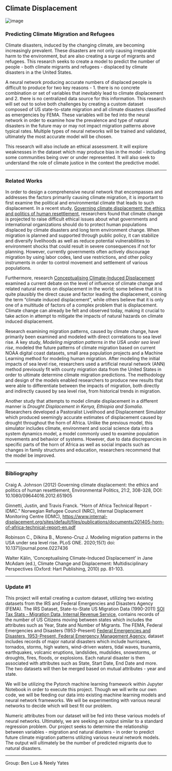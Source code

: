 ## Climate Displacement

![image](https://user-images.githubusercontent.com/59842246/134459370-15d11487-f5db-4702-84e7-632e74a90dd9.png)

### Predicting Climate Migration and Refugees
Climate disasters, induced by the changing climate, are becoming increasingly prevalent. These disasters are not only causing irreparable harm to the environment, but are also creating a surge of migrants and refugees. This research seeks to create a model to predict the number of people - both climate migrants and refugees - displaced by climate disasters in a the United States.

A neural network producing accurate numbers of displaced people is difficult to produce for two key reasons - 1. there is no concrete combination or set of variables that inevitably lead to climate displacement and 2. there is no centralized data source for this information. This research will set out to solve both challenges by creating a custom dataset composed of US state-to-state migration and all climate disasters classified as emergencies by FEMA. These variables will be fed into the neural network in order to examine how the prevalence and type of natural disasters in the future may or may not impact migration patterns above typical rates. Multiple types of neural networks will be trained and validated, ultimately the most accurate model will be chosen.

This research will also include an ethical assessment. It will explore weaknesses in the dataset which may produce bias in the model - including some communities being over or under represented. It will also seek to understand the role of climate justice in the context the predictive model.

____________________________
### Related Works

In order to design a comprehensive neural network that encompasses and addresses the factors primarily causing climate migration, it is important to first examine the political and environmental climate that leads to such displacement. In a recent study, [Governing climate displacement: the ethics and politics of human resettlement](https://www.tandfonline.com/doi/full/10.1080/09644016.2012.651905), researchers found that climate change is projected to raise difficult ethical issues about what governments and international organizations should do to protect human populations displaced by climate disasters and long term environment change. When migration is planned and supported through public policy, it can stabilize and diversify livelihoods as well as reduce potential vulnerabilities to environment shocks that could result in severe consequences if not for planning. However, currently governments often actively discourage migration by using labor codes, land use restrictions, and other policy instruments in order to control movement and settlement of various populations.

Furthermore, research [Conceptualising Climate-Induced Displacement](https://www.legalanthology.ch/t/kaelin_conceptualising-climate-induced-displacement_2010.pdf) examined a current debate on the level of influence of climate change and related natural events on displacement in the world; some believe that it is quite plausibly the direct cause and factor leading the displacement, coining the term “climate induced displacement”, while others believe that it is only one of a multitude of factors of a complex problem that is displacement. Climate change can already be felt and observed today, making it crucial to take action in attempt to mitigate the impacts of natural hazards on climate induced displacement.

Research examining migration patterns, caused by climate change, have primarily been examined and modeled with direct correlations to sea level rise. A key study, <i>Modeling migration patterns in the USA under sea level rise</i>, modeled the future patterns of climate migration based on current NOAA digital coast datasets, small area population projects and a Machine Learning method for modeling human migration. After modeling the initial impacts of sea level rise, researchers used a artificial neural network (ANN) method previously fit with county migration data from the United States in order to ultimate determine climate migration predictions. The methodology and design of the models enabled researchers to produce new results that were able to differentiate between the impacts of migration, both directly and indirectly caused by sea level rise, from historical trends in migration.

Another study that attempts to model climate displacement in a different manner is <i>Drought Displacement in Kenya, Ethiopia and Somalia</i>. Researchers developed a Pastoralist Livelihood and Displacement Simulator which produced seemingly accurate estimates of displacement caused by drought throughout the horn of Africa. Unlike the previous model, this simulator includes climate, environment and social science data into a system dynamics model, a model commonly used to examine population movements and behavior of systems. However, due to data discrepancies in specific parts of the horn of Africa as well as social impacts such as changes in family structures and education, researchers recommend that the model be improved.

____________________________
### Bibliography

Craig A. Johnson (2012) Governing climate displacement: the ethics and politics of human resettlement, Environmental Politics, 21:2, 308-328, DOI: 10.1080/09644016.2012.651905

Ginnetti, Justin, and Travis Franck. “Horn of Africa Technical Report - IDMC.” Norwegian Refugee Council (NRC), Internal Displacement Monitoring Centre (IDMC), https://www.internal-displacement.org/sites/default/files/publications/documents/201405-horn-of-africa-technical-report-en.pdf 

Robinson C., Dilkina B., Moreno-Cruz J. Modeling migration patterns in the USA under sea level rise. PLoS ONE. 2020;15(1) doi: 10.1371/journal.pone.0227436

Walter Kälin, ‘Conceptualising Climate-Induced Displacement’ in Jane McAdam (ed.), Climate Change and Displacement: Multidisciplinary Perspectives (Oxford: Hart Publishing, 2010) pp. 81-103.

____________________________
### Update #1

This project will entail creating a custom dataset, utilizing two existing datasets from the IRS and Federal Emergencies and Disasters Agency (FEMA). The IRS Dataset, State-to-State US Migration Data (1990-2011) [SOI Tax Stats - Migration Data, Internal Revenue Service](https://www.irs.gov/statistics/soi-tax-stats-migration-data), contains records of the number of US Citizens moving between states which includes the attributes such as Year, State and Number of Migrants. The FEMA, Federal Emergencies and Disasters (1953-Present) [Federal Emergencies and Disasters, 1953-Present, Federal Emergency Management Agency](https://www.kaggle.com/fema/federal-disasters), dataset includes records of major natural disasters which include hurricanes, tornados, storms, high waters, wind-driven waters, tidal waves, tsunamis, earthquakes, volcanic eruptions, landslides, mudslides, snowstorms, or droughts, fires, floods, or explosions. Each natural disaster is then associated with attributes such as State, Start Date, End Date and more. The two datasets will then be merged based on mutual attributes - year and state.

We will be utilizing the Pytorch machine learning framework within Jupyter Notebook in order to execute this project. Though we will write our own code, we will be feeding our data into existing machine learning models and neural network frameworks. We will be experimenting with various neural networks to decide which will best fit our problem.

Numeric attributes from our dataset will be fed into these various models of neural networks. Ultimately, we are seeking an output similar to a standard regression problem. Our project seeks to determine the relationship between variables - migration and natural diasters - in order to predict future climate migration patterns utilizing various neural network models. The output will ultimately be the number of predicted migrants due to natural disasters.


____________________________
Group: Ben Luo & Neely Yates
